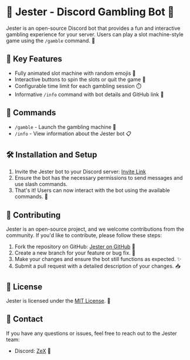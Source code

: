 # 🤡 Jester - Discord Gambling Bot 🎰

Jester is an open-source Discord bot that provides a fun and interactive gambling experience for your server. Users can play a slot machine-style game using the `/gamble` command. 🎲

## 🔑 Key Features

- Fully animated slot machine with random emojis 🎰
- Interactive buttons to spin the slots or quit the game 🎲
- Configurable time limit for each gambling session ⏱️
- Informative `/info` command with bot details and GitHub link 📝

## 💬 Commands

- `/gamble` - Launch the gambling machine 🎰
- `/info` - View information about the Jester bot 📋

## 🛠️ Installation and Setup

1. Invite the Jester bot to your Discord server: [Invite Link](https://discord.com/oauth2/authorize?client_id=1311374006586183773)
2. Ensure the bot has the necessary permissions to send messages and use slash commands.
3. That's it! Users can now interact with the bot using the available commands. 🚀

## 🤝 Contributing

Jester is an open-source project, and we welcome contributions from the community. If you'd like to contribute, please follow these steps:

1. Fork the repository on GitHub: [Jester on GitHub](https://github.com/jester-opensource/jester) 🍴
2. Create a new branch for your feature or bug fix. 🌿
3. Make your changes and ensure the bot still functions as expected. ✨
4. Submit a pull request with a detailed description of your changes. 📥

## 📜 License

Jester is licensed under the [MIT License](LICENSE). 📄

## 💬 Contact

If you have any questions or issues, feel free to reach out to the Jester team:

- Discord: [ZeX](https://discord.com/users/869826032356700200) 💬
